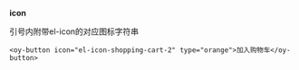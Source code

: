 **icon**

引号内附带el-icon的对应图标字符串

```vue
<oy-button icon="el-icon-shopping-cart-2" type="orange">加入购物车</oy-button>
```
